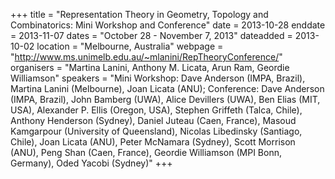 +++
title = "Representation Theory in Geometry, Topology and Combinatorics: Mini Workshop and Conference"
date = 2013-10-28
enddate = 2013-11-07
dates = "October 28 - November 7, 2013"
dateadded = 2013-10-02
location = "Melbourne, Australia"
webpage = "http://www.ms.unimelb.edu.au/~mlanini/RepTheoryConference/"
organisers = "Martina Lanini, Anthony M. Licata, Arun Ram, Geordie Williamson"
speakers = "Mini Workshop: Dave Anderson (IMPA, Brazil), Martina Lanini (Melbourne), Joan Licata (ANU); Conference: Dave Anderson (IMPA, Brazil), John Bamberg (UWA), Alice Devillers (UWA), Ben Elias (MIT, USA), Alexander P. Ellis (Oregon, USA), Stephen Griffeth (Talca, Chile), Anthony Henderson (Sydney), Daniel Juteau (Caen, France), Masoud Kamgarpour (University of Queensland), Nicolas Libedinsky (Santiago, Chile), Joan Licata (ANU), Peter McNamara (Sydney), Scott Morrison (ANU), Peng Shan (Caen, France), Geordie Williamson (MPI Bonn, Germany), Oded Yacobi (Sydney)"
+++
